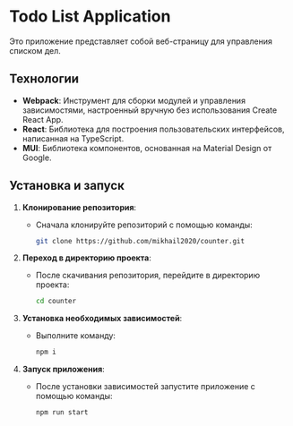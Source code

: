 # Todo List Application

Это приложение представляет собой веб-страницу для управления списком дел.

## Технологии

- **Webpack**: Инструмент для сборки модулей и управления зависимостями, настроенный вручную без использования Create React App.
- **React**: Библиотека для построения пользовательских интерфейсов, написанная на TypeScript.
- **MUI**: Библиотека компонентов, основанная на Material Design от Google.

## Установка и запуск

1. **Клонирование репозитория**:
   - Сначала клонируйте репозиторий с помощью команды:
     ```bash
     git clone https://github.com/mikhail2020/counter.git
     ```

2. **Переход в директорию проекта**:
   - После скачивания репозитория, перейдите в директорию проекта:
     ```bash
     cd counter
     ```

3. **Установка необходимых зависимостей**:
   - Выполните команду:
     ```bash
     npm i
     ```

4. **Запуск приложения**:
   - После установки зависимостей запустите приложение с помощью команды:
     ```bash
     npm run start
     ```
